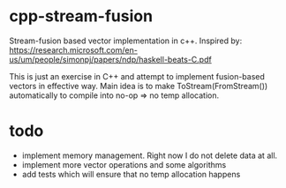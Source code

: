 cpp-stream-fusion
=================

Stream-fusion based vector implementation in c++.
Inspired by: https://research.microsoft.com/en-us/um/people/simonpj/papers/ndp/haskell-beats-C.pdf

This is just an exercise in C++ and attempt to implement fusion-based vectors in
effective way. Main idea is to make ToStream(FromStream()) automatically to
compile into no-op => no temp allocation.

todo
=================
- implement memory management. Right now I do not delete data at all.
- implement more vector operations and some algorithms
- add tests which will ensure that no temp allocation happens
